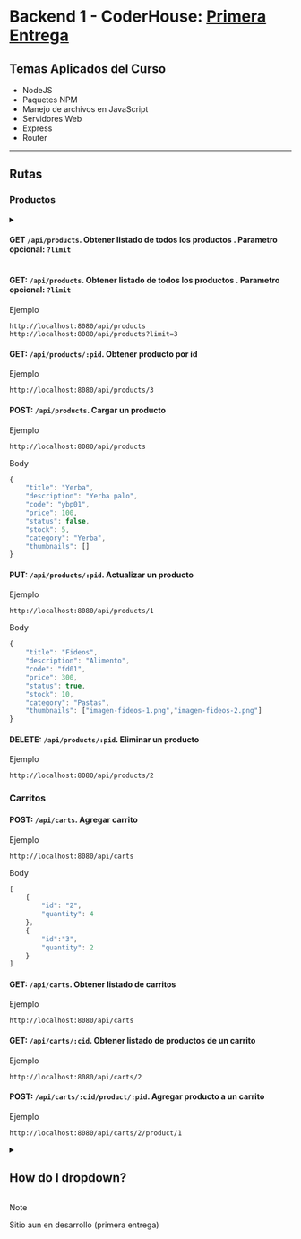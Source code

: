 # Backend 1 - CoderHouse: [Primera Entrega](https://github.com/ezeledesma/proyecto-backend-1)

## Temas Aplicados del Curso
* NodeJS
* Paquetes NPM
* Manejo de archivos en JavaScript
* Servidores Web
* Express
* Router

------

## Rutas

### Productos

<details>
<summary>

#### GET ```/api/products```. Obtener listado de todos los productos . Parametro opcional: ```?limit```
</summary>

Ejemplo
```
http://localhost:8080/api/products
http://localhost:8080/api/products?limit=3
```
</details>

#### GET: ```/api/products```. Obtener listado de todos los productos . Parametro opcional: ```?limit```
Ejemplo
```
http://localhost:8080/api/products
http://localhost:8080/api/products?limit=3
```

#### GET: ```/api/products/:pid```. Obtener producto por id 
Ejemplo
```
http://localhost:8080/api/products/3
```

#### POST: ```/api/products```. Cargar un producto
Ejemplo
```
http://localhost:8080/api/products
```
Body
```javascript
{
	"title": "Yerba",
	"description": "Yerba palo",
	"code": "ybp01",
	"price": 100,
	"status": false,
	"stock": 5,
	"category": "Yerba",
	"thumbnails": []
}
```
#### PUT: ```/api/products/:pid```. Actualizar un producto
Ejemplo
```
http://localhost:8080/api/products/1
```
Body
```javascript
{
	"title": "Fideos",
	"description": "Alimento",
	"code": "fd01",
	"price": 300,
	"status": true,
	"stock": 10,
	"category": "Pastas",
	"thumbnails": ["imagen-fideos-1.png","imagen-fideos-2.png"]
}
```
#### DELETE: ```/api/products/:pid```. Eliminar un producto
Ejemplo
```
http://localhost:8080/api/products/2
```

### Carritos

#### POST: ```/api/carts```. Agregar carrito
Ejemplo

```
http://localhost:8080/api/carts
```
Body
```javascript
[
	{
		"id": "2",
		"quantity": 4
	},
	{
		"id":"3",
		"quantity": 2
	}
]
```
#### GET: ```/api/carts```. Obtener listado de carritos
Ejemplo
```
http://localhost:8080/api/carts
```
#### GET: ```/api/carts/:cid```. Obtener listado de productos de un carrito
Ejemplo
```
http://localhost:8080/api/carts/2
```
#### POST: ```/api/carts/:cid/product/:pid```. Agregar producto a un carrito
Ejemplo
```
http://localhost:8080/api/carts/2/product/1
```

<details>
<summary>

## How do I dropdown?
</summary>

## This is how you dropdown.
</details>

> [!NOTE]
> Sitio aun en desarrollo (primera entrega)

